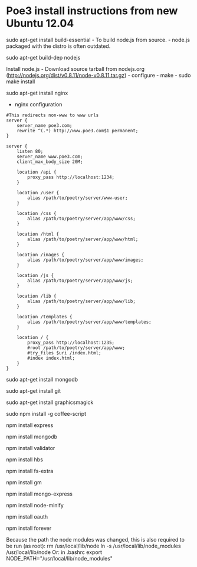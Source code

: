 Poe3 install instructions from new Ubuntu 12.04
==========================================
sudo apt-get install build-essential
    - To build node.js from source.
    - node.js packaged with the distro is often outdated.
    
sudo apt-get build-dep nodejs
    
Install node.js
    - Download source tarball from nodejs.org (http://nodejs.org/dist/v0.8.11/node-v0.8.11.tar.gz)
    - configure
    - make
    - sudo make install
    
sudo apt-get install nginx
- nginx configuration

```
#This redirects non-www to www urls
server {
    server_name poe3.com;
    rewrite ^(.*) http://www.poe3.com$1 permanent;
}

server {
    listen 80;
    server_name www.poe3.com;
    client_max_body_size 20M;

    location /api {
        proxy_pass http://localhost:1234;
    }

    location /user {
        alias /path/to/poetry/server/www-user;
    }

    location /css {
        alias /path/to/poetry/server/app/www/css;
    }

    location /html {
        alias /path/to/poetry/server/app/www/html;
    }

    location /images {
        alias /path/to/poetry/server/app/www/images;
    }

    location /js {
        alias /path/to/poetry/server/app/www/js;
    }

    location /lib {
        alias /path/to/poetry/server/app/www/lib;
    }

    location /templates {
        alias /path/to/poetry/server/app/www/templates;
    }

    location / {
        proxy_pass http://localhost:1235;
        #root /path/to/poetry/server/app/www;
        #try_files $uri /index.html;
        #index index.html;
    }
}                         
```            

sudo apt-get install mongodb

sudo apt-get install git

sudo apt-get install graphicsmagick

sudo npm install -g coffee-script

npm install express

npm install mongodb

npm install validator

npm install hbs

npm install fs-extra

npm install gm

npm install mongo-express

npm install node-minify

npm install oauth

npm install forever


Because the path the node modules was changed, this is also required to be run (as root):
rm /usr/local/lib/node
ln -s /usr/local/lib/node_modules /usr/local/lib/node 
Or: in .bashrc
export NODE_PATH="/usr/local/lib/node_modules"

